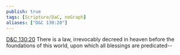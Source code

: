 ```yaml
---
publish: true
tags: [Scripture/DaC, noGraph]
aliases: ["D&C 130:20"]
---
```

[D&C 130:20](https://churchofjesuschrist.org/study/scriptures/dc-testament/dc/130?lang=eng&id=p20#p20) There is a law, irrevocably decreed in heaven before the foundations of this world, upon which all blessings are predicated--
